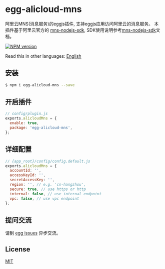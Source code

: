 # egg-alicloud-mns
阿里云MNS(消息服务)的eggjs插件, 支持eggjs应用访问阿里云的消息服务。
本插件基于阿里云官方的 [mns-nodejs-sdk](https://github.com/aliyun/mns-nodejs-sdk), SDK使用说明参考[mns-nodejs-sdk](https://github.com/aliyun/mns-nodejs-sdk)文档。

[![NPM version][npm-image]][npm-url]

[npm-image]: https://img.shields.io/npm/v/egg-alicloud-mns.svg?style=flat-square
[npm-url]: https://npmjs.org/package/egg-alicloud-mns

<!--
Description here.
-->
Read this in other languages: [English](https://github.com/jerryhu/egg-alicloud-mns/blob/master/README.en.md)

## 安装

```bash
$ npm i egg-alicloud-mns --save
```

## 开启插件

```js
// config/plugin.js
exports.alicloudMns = {
  enable: true,
  package: 'egg-alicloud-mns',
};
```

## 详细配置
```js
// {app_root}/config/config.default.js
exports.alicloudMns = {
  accountId: '',
  accessKeyId: '',
  secretAccessKey: '',
  region: '', // e.g. 'cn-hangzhou',
  secure: true, // use https or http
  internal: false, // use internal endpoint
  vpc: false, // use vpc endpoint
};
```

## 提问交流

请到 [egg issues](https://github.com/jerryhu/egg-alicloud-mns/issues) 异步交流。

## License

[MIT](LICENSE)
